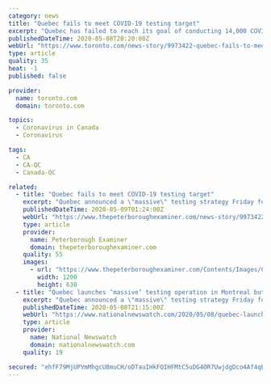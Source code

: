 ```yaml
---
category: news
title: "Quebec fails to meet COVID-19 testing target"
excerpt: "Quebec has failed to reach its goal of conducting 14,000 COVID-19 tests per day as it prepares to launch a massive testing effort in Montreal, the epicentre of the virus in Canada. Public health authorities say they don't yet have enough staff to rapidly investigate all the patients who test positive and trace the people they may have come into contact with."
publishedDateTime: 2020-05-08T20:20:00Z
webUrl: "https://www.toronto.com/news-story/9973422-quebec-fails-to-meet-covid-19-testing-target/"
type: article
quality: 35
heat: -1
published: false

provider:
  name: toronto.com
  domain: toronto.com

topics:
  - Coronavirus in Canada
  - Coronavirus

tags:
  - CA
  - CA-QC
  - Canada-QC

related:
  - title: "Quebec fails to meet COVID-19 testing target"
    excerpt: "Quebec announced a \"massive\" testing strategy Friday for Montreal, the epicentre of Canada's COVID-19 pandemic, but authorities admitted they missed their testing targets and don't yet have enough staff to rapidly trace the contacts of positive cases."
    publishedDateTime: 2020-05-09T01:24:00Z
    webUrl: "https://www.thepeterboroughexaminer.com/news-story/9973422-quebec-fails-to-meet-covid-19-testing-target/"
    type: article
    provider:
      name: Peterborough Examiner
      domain: thepeterboroughexaminer.com
    quality: 55
    images:
      - url: "https://www.thepeterboroughexaminer.com/Contents/Images/Communities/ThePeterboroughExaminer_1200x630.png"
        width: 1200
        height: 630
  - title: "Quebec launches ‘massive’ testing operation in Montreal but misses target"
    excerpt: "Quebec announced a \"massive\" testing strategy Friday for Montreal, the epicentre of Canada's COVID-19 pandemic, but authorities admitted they missed their testing targets and don't yet have enough staff to rapidly trace the contacts of positive cases."
    publishedDateTime: 2020-05-08T21:15:00Z
    webUrl: "https://www.nationalnewswatch.com/2020/05/08/quebec-launches-massive-testing-operation-in-montreal-but-misses-target/"
    type: article
    provider:
      name: National Newswatch
      domain: nationalnewswatch.com
    quality: 19

secured: "ehfF79MjUPVmMhgcU8muCH/oDTauIHkFQIHFMtC5uDG4OR7UwjdgDco4Af4qBJwVnVnEKbSY8CQTe4zPipIjs29yd0IrniRtc8hpw69AHDA0fRa/0fpU2jzBISU6dfQRQw+5JEhKcUPw2a69uZVpfBLgxeop2hrbKbhtieUE1GiumyAKiXtle5YhWe2LRLQ/cOp7EFNMX0oKNRs4iPkj1eV7ocQ9NJN56416iT/o8bFlYXZztNTtnnOCZ8md2gJs9q/S0J1mrP4SQAHWYakIw5y/dj/FJjchDvum1kHkuTIOHR+P+3bZOm4TbJajs4b/taoyXoV6KFX65ty/yg1sp6sTQpyPuBbfz5ZHdzBzyY1KQ8Lnnj01gzUAoHSOsZymPiDOA1MIlHTaWaf+YHtMMUm9zHFamRcZtwKOoqEcCXIGzn97zqKzvOOzXpFYnNKKOV1TMSc4H78nCyrAkSwGtItp8+z2vWMEPkSpfQ1cXsw=;dWIW+P+Uzy+KwQ8+up/X9Q=="
---
```


